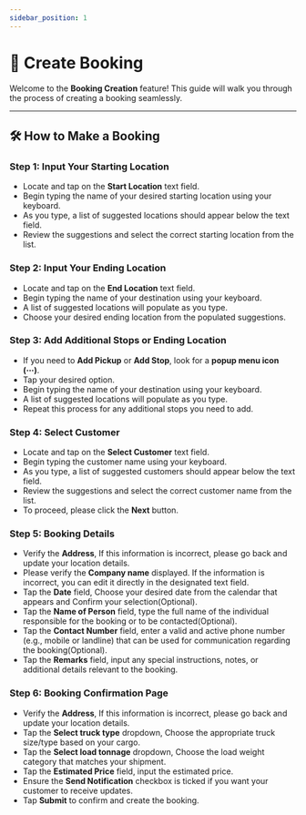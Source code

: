 ```yaml
---
sidebar_position: 1
---
```


# 📅 Create Booking

Welcome to the **Booking Creation** feature! This guide will walk you through the process of creating a booking seamlessly.

---

## 🛠️ How to Make a Booking

### Step 1: Input Your Starting Location

- Locate and tap on the **Start Location** text field.
- Begin typing the name of your desired starting location using your keyboard.
- As you type, a list of suggested locations should appear below the text field.
- Review the suggestions and select the correct starting location from the list.


### Step 2: Input Your Ending Location

- Locate and tap on the **End Location** text field.
- Begin typing the name of your destination using your keyboard.
- A list of suggested locations will populate as you type.
- Choose your desired ending location from the populated suggestions.


### Step 3: Add Additional Stops or Ending Location

- If you need to **Add Pickup** or **Add Stop**, look for a **popup menu icon (⋯)**.
- Tap your desired option.
- Begin typing the name of your destination using your keyboard.
- A list of suggested locations will populate as you type.
- Repeat this process for any additional stops you need to add.


### Step 4: Select Customer

- Locate and tap on the **Select Customer** text field.
- Begin typing the customer name using your keyboard.
- As you type, a list of suggested customers should appear below the text field.
- Review the suggestions and select the correct customer name from the list.
- To proceed, please click the **Next** button.


### Step 5: Booking Details

- Verify the **Address**, If this information is incorrect, please go back and update your location details.
- Please verify the **Company name** displayed. If the information is incorrect, you can edit it directly in the designated text field.
- Tap the **Date** field, Choose your desired date from the calendar that appears and Confirm your selection(Optional).
- Tap the **Name of Person** field, type the full name of the individual responsible for the booking or to be contacted(Optional).
- Tap the **Contact Number** field, enter a valid and active phone number (e.g., mobile or landline) that can be used for communication regarding the booking(Optional).
- Tap the **Remarks** field, input any special instructions, notes, or additional details relevant to the booking.


### Step 6: Booking Confirmation Page

- Verify the **Address**, If this information is incorrect, please go back and update your location details.
- Tap the **Select truck type** dropdown, Choose the appropriate truck size/type based on your cargo.
- Tap the **Select load tonnage** dropdown, Choose the load weight category that matches your shipment.
- Tap the **Estimated Price** field, input the estimated price.
- Ensure the **Send Notification** checkbox is ticked if you want your customer to receive updates.
- Tap **Submit** to confirm and create the booking.